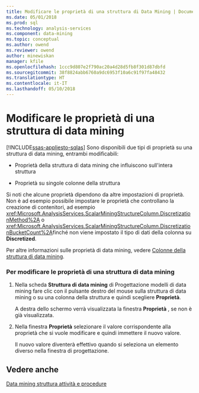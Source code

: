 ```yaml
---
title: Modificare le proprietà di una struttura di Data Mining | Documenti Microsoft
ms.date: 05/01/2018
ms.prod: sql
ms.technology: analysis-services
ms.component: data-mining
ms.topic: conceptual
ms.author: owend
ms.reviewer: owend
author: minewiskan
manager: kfile
ms.openlocfilehash: 1ccc9d807e2f790ac20a4d28d5fb8f301d87dbfd
ms.sourcegitcommit: 38f8824abb6760a9dc6953f10a6c91f97fa48432
ms.translationtype: HT
ms.contentlocale: it-IT
ms.lasthandoff: 05/10/2018
---
```

# <a name="change-the-properties-of-a-mining-structure"></a>Modificare le proprietà di una struttura di data mining
[!INCLUDE[ssas-appliesto-sqlas](../../includes/ssas-appliesto-sqlas.md)]
  Sono disponibili due tipi di proprietà su una struttura di data mining, entrambi modificabili:  
  
-   Proprietà della struttura di data mining che influiscono sull'intera struttura  
  
-   Proprietà su singole colonne della struttura  
  
 Si noti che alcune proprietà dipendono da altre impostazioni di proprietà. Non è ad esempio possibile impostare le proprietà che controllano la creazione di contenitori, ad esempio <xref:Microsoft.AnalysisServices.ScalarMiningStructureColumn.DiscretizationMethod%2A> o <xref:Microsoft.AnalysisServices.ScalarMiningStructureColumn.DiscretizationBucketCount%2A>finché non viene impostato il tipo di dati della colonna su **Discretized**.  
  
 Per altre informazioni sulle proprietà di data mining, vedere [Colonne della struttura di data mining](../../analysis-services/data-mining/mining-structure-columns.md).  
  
### <a name="to-change-the-properties-of-a-mining-structure"></a>Per modificare le proprietà di una struttura di data mining  
  
1.  Nella scheda **Struttura di data mining** di Progettazione modelli di data mining fare clic con il pulsante destro del mouse sulla struttura di data mining o su una colonna della struttura e quindi scegliere **Proprietà**.  
  
     A destra dello schermo verrà visualizzata la finestra **Proprietà** , se non è già visualizzata.  
  
2.  Nella finestra **Proprietà** selezionare il valore corrispondente alla proprietà che si vuole modificare e quindi immettere il nuovo valore.  
  
     Il nuovo valore diventerà effettivo quando si seleziona un elemento diverso nella finestra di progettazione.  
  
## <a name="see-also"></a>Vedere anche  
 [Data mining struttura attività e procedure](../../analysis-services/data-mining/mining-structure-tasks-and-how-tos.md)  
  
  
